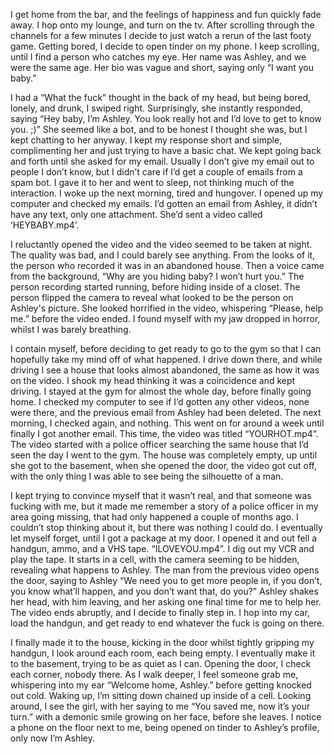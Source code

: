  

I get home from the bar, and the feelings of happiness and fun quickly fade away. I hop onto my lounge, and turn on the tv. After scrolling through the channels for a few minutes I decide to just watch a rerun of the last footy game. Getting bored, I decide to open tinder on my phone. I keep scrolling, until I find a person who catches my eye. Her name was Ashley, and we were the same age. Her bio was vague and short, saying only “I want you baby.” 

I had a “What the fuck” thought in the back of my head, but being bored, lonely, and drunk, I swiped right. Surprisingly, she instantly responded, saying “Hey baby, I’m Ashley. You look really hot and I’d love to get to know you. ;)” She seemed like a bot, and to be honest I thought she was, but I kept chatting to her anyway. I kept my response short and simple, complimenting her and just trying to have a basic chat. We kept going back and forth until she asked for my email. Usually I don’t give my email out to people I don’t know, but I didn’t care if I’d get a couple of emails from a spam bot. I gave it to her and went to sleep, not thinking much of the interaction. I woke up the next morning, tired and hungover. I opened up my computer and checked my emails. I’d gotten an email from Ashley, it didn’t have any text, only one attachment. She’d sent a video called ‘HEYBABY.mp4’. 

I reluctantly opened the video and the video seemed to be taken at night. The quality was bad, and I could barely see anything. From the looks of it, the person who recorded it was in an abandoned house. Then a voice came from the background, “Why are you hiding baby? I won’t hurt you.” The person recording started running, before hiding inside of a closet. The person flipped the camera to reveal what looked to be the person on Ashley's picture. She looked horrified in the video, whispering “Please, help me.” before the video ended. I found myself with my jaw dropped in horror, whilst I was barely breathing. 

I contain myself, before deciding to get ready to go to the gym so that I can hopefully take my mind off of what happened. I drive down there, and while driving I see a house that looks almost abandoned, the same as how it was on the video. I shook my head thinking it was a coincidence and kept driving. I stayed at the gym for almost the whole day, before finally going home. I checked my computer to see if I’d gotten any other videos, none were there, and the previous email from Ashley had been deleted. The next morning, I checked again, and nothing. This went on for around a week until finally I got another email. This time, the video was titled “YOURHOT.mp4”. The video started with a police officer searching the same house that I’d seen the day I went to the gym. The house was completely empty, up until she got to the basement, when she opened the door, the video got cut off, with the only thing I was able to see being the silhouette of a man. 

I kept trying to convince myself that it wasn’t real, and that someone was fucking with me, but it made me remember a story of a police officer in my area going missing, that had only happened a couple of months ago. I couldn’t stop thinking about it, but there was nothing I could do. I eventually let myself forget, until I got a package at my door. I opened it and out fell a handgun, ammo, and a VHS tape. “ILOVEYOU.mp4”. I dig out my VCR and play the tape. It starts in a cell, with the camera seeming to be hidden, revealing what happens to Ashley. The man from the previous video opens the door, saying to Ashley “We need you to get more people in, if you don’t, you know what’ll happen, and you don’t want that, do you?” Ashley shakes her head, with him leaving, and her asking one final time for me to help her. The video ends abruptly, and I decide to finally step in. I hop into my car, load the handgun, and get ready to end whatever the fuck is going on there.

I finally made it to the house, kicking in the door whilst tightly gripping my handgun, I look around each room, each being empty. I eventually make it to the basement, trying to be as quiet as I can. Opening the door, I check each corner, nobody there. As I walk deeper, I feel someone grab me, whispering into my ear “Welcome home, Ashley.” before getting knocked out cold. Waking up, I’m sitting down chained up inside of a cell. Looking around, I see the girl, with her saying to me “You saved me, now it’s your turn.” with a demonic smile growing on her face, before she leaves. I notice a phone on the floor next to me, being opened on tinder to Ashley’s profile, only now I’m Ashley.